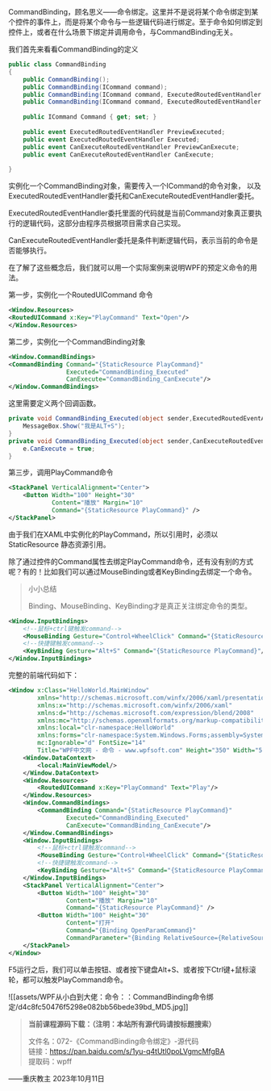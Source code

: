 CommandBinding，顾名思义——命令绑定。这里并不是说将某个命令绑定到某个控件的事件上，而是将某个命令与一些逻辑代码进行绑定。至于命令如何绑定到控件上，或者在什么场景下绑定并调用命令，与CommandBinding无关。

我们首先来看看CommandBinding的定义

```cs
public class CommandBinding
{
    public CommandBinding();
    public CommandBinding(ICommand command);
    public CommandBinding(ICommand command, ExecutedRoutedEventHandler executed);
    public CommandBinding(ICommand command, ExecutedRoutedEventHandler executed,     CanExecuteRoutedEventHandler canExecute);
 
    public ICommand Command { get; set; }
 
    public event ExecutedRoutedEventHandler PreviewExecuted;
    public event ExecutedRoutedEventHandler Executed;
    public event CanExecuteRoutedEventHandler PreviewCanExecute;
    public event CanExecuteRoutedEventHandler CanExecute;
 
}
```

实例化一个CommandBinding对象，需要传入一个ICommand的命令对象， 以及ExecutedRoutedEventHandler委托和CanExecuteRoutedEventHandler委托。

ExecutedRoutedEventHandler委托里面的代码就是当前Command对象真正要执行的逻辑代码，这部分由程序员根据项目需求自己实现。

CanExecuteRoutedEventHandler委托是条件判断逻辑代码，表示当前的命令是否能够执行。

在了解了这些概念后，我们就可以用一个实际案例来说明WPF的预定义命令的用法。

第一步，实例化一个RoutedUICommand 命令

```xml
<Window.Resources>
<RoutedUICommand x:Key="PlayCommand" Text="Open"/>
</Window.Resources>
```

第二步，实例化一个CommandBinding对象

```xml
<Window.CommandBindings>
<CommandBinding Command="{StaticResource PlayCommand}"
                Executed="CommandBinding_Executed"
                CanExecute="CommandBinding_CanExecute"/>
</Window.CommandBindings>
```

这里需要定义两个回调函数。

```cs
private void CommandBinding_Executed(object sender,ExecutedRoutedEventArgs e){
	MessageBox.Show("我是ALT+S");
}
private void CommandBinding_Executed(object sender,CanExecuteRoutedEventArgs e){
	e.CanExecute = true;
}
```

第三步，调用PlayCommand命令

```xml
<StackPanel VerticalAlignment="Center">
    <Button Width="100" Height="30" 
            Content="播放" Margin="10"
            Command="{StaticResource PlayCommand}" />
</StackPanel>
```

由于我们在XAML中实例化的PlayCommand，所以引用时，必须以StaticResource 静态资源引用。

除了通过控件的Command属性去绑定PlayCommand命令，还有没有别的方式呢？有的！比如我们可以通过MouseBinding或者KeyBinding去绑定一个命令。

> 小小总结
> 
> Binding、MouseBinding、KeyBinding才是真正关注绑定命令的类型。

```xml
<Window.InputBindings>
    <!--鼠标+ctrl键触发command-->
    <MouseBinding Gesture="Control+WheelClick" Command="{StaticResource PlayCommand}"/>
    <!--快捷键触发command-->
    <KeyBinding Gesture="Alt+S" Command="{StaticResource PlayCommand}"/>
</Window.InputBindings>
```

完整的前端代码如下：

```xml
<Window x:Class="HelloWorld.MainWindow"
        xmlns="http://schemas.microsoft.com/winfx/2006/xaml/presentation"
        xmlns:x="http://schemas.microsoft.com/winfx/2006/xaml"
        xmlns:d="http://schemas.microsoft.com/expression/blend/2008"
        xmlns:mc="http://schemas.openxmlformats.org/markup-compatibility/2006"
        xmlns:local="clr-namespace:HelloWorld" 
        xmlns:forms="clr-namespace:System.Windows.Forms;assembly=System.Windows.Forms"
        mc:Ignorable="d" FontSize="14"
        Title="WPF中文网 - 命令 - www.wpfsoft.com" Height="350" Width="500">
    <Window.DataContext>
        <local:MainViewModel/>
    </Window.DataContext>
    <Window.Resources>
        <RoutedUICommand x:Key="PlayCommand" Text="Play"/>
    </Window.Resources>
    <Window.CommandBindings>
        <CommandBinding Command="{StaticResource PlayCommand}"
                Executed="CommandBinding_Executed"
                CanExecute="CommandBinding_CanExecute"/>
    </Window.CommandBindings>
    <Window.InputBindings>
        <!--鼠标+ctrl键触发command-->
        <MouseBinding Gesture="Control+WheelClick" Command="{StaticResource PlayCommand}"/>
        <!--快捷键触发command-->
        <KeyBinding Gesture="Alt+S" Command="{StaticResource PlayCommand}"/>
    </Window.InputBindings>
    <StackPanel VerticalAlignment="Center">
        <Button Width="100" Height="30" 
                Content="播放" Margin="10"
                Command="{StaticResource PlayCommand}" />
        <Button Width="100" Height="30" 
                Content="打开" 
                Command="{Binding OpenParamCommand}" 
                CommandParameter="{Binding RelativeSource={RelativeSource Mode=Self}}"/>
    </StackPanel>
</Window>
```

F5运行之后，我们可以单击按钮、或者按下键盘Alt+S、或者按下Ctrl键+鼠标滚轮，都可以触发PlayCommand命令。

![[assets/WPF从小白到大佬：命令：：CommandBinding命令绑定/d4c8fc50476f5298e082bb56bede39bd_MD5.jpg]]

> **当前课程源码下载：（注明：本站所有源代码请按标题搜索）**
> 
> 文件名：072-《CommandBinding命令绑定》-源代码  
> 链接：https://pan.baidu.com/s/1yu-q4tUtl0poLVgmcMfgBA  
> 提取码：wpff

——重庆教主 2023年10月11日